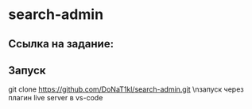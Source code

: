 # search-admin
## Ссылка на задание:
## Запуск
git clone https://github.com/DoNaT1kl/search-admin.git
\nзапуск через плагин live server в vs-code
